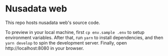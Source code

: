 # Nusadata web

This repo hosts nusadata web's source code.

To preview in your local machine, first `cp env.sample .env` to setup environment variables. After that, run `yarn` to install dependencies, and then `yarn develop` to spin the development server. Finally, open http://localhost:8080 in your browser.
